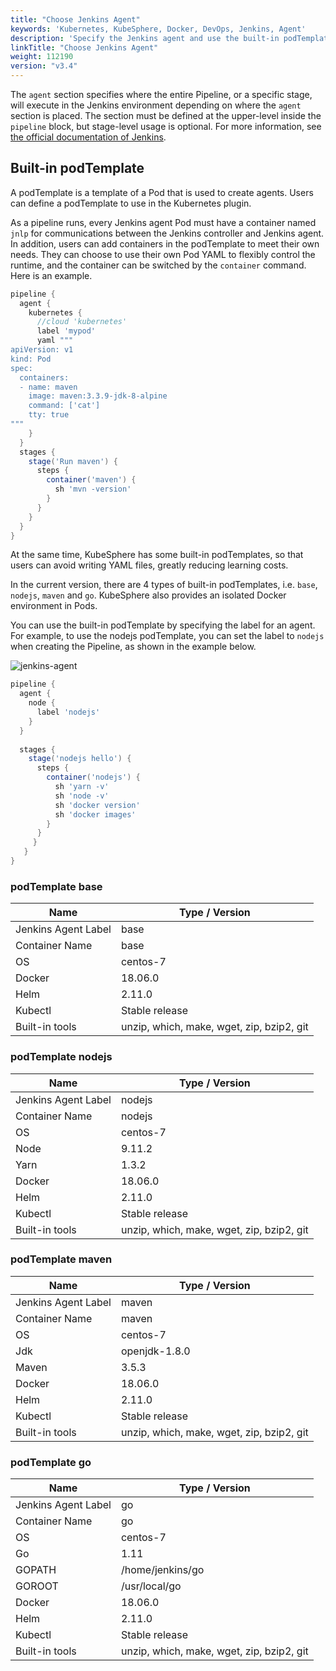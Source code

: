 ```yaml
---
title: "Choose Jenkins Agent" 
keywords: 'Kubernetes, KubeSphere, Docker, DevOps, Jenkins, Agent'
description: 'Specify the Jenkins agent and use the built-in podTemplate for your pipeline.'
linkTitle: "Choose Jenkins Agent"
weight: 112190
version: "v3.4"
---
```


The `agent` section specifies where the entire Pipeline, or a specific stage, will execute in the Jenkins environment depending on where the `agent` section is placed. The section must be defined at the upper-level inside the `pipeline` block, but stage-level usage is optional. For more information, see [the official documentation of Jenkins](https://www.jenkins.io/doc/book/pipeline/syntax/#agent).

## Built-in podTemplate

A podTemplate is a template of a Pod that is used to create agents. Users can define a podTemplate to use in the Kubernetes plugin.

As a pipeline runs, every Jenkins agent Pod must have a container named `jnlp` for communications between the Jenkins controller and Jenkins agent. In addition, users can add containers in the podTemplate to meet their own needs. They can choose to use their own Pod YAML to flexibly control the runtime, and the container can be switched by the `container` command. Here is an example.

```groovy
pipeline {
  agent {
    kubernetes {
      //cloud 'kubernetes'
      label 'mypod'
      yaml """
apiVersion: v1
kind: Pod
spec:
  containers:
  - name: maven
    image: maven:3.3.9-jdk-8-alpine
    command: ['cat']
    tty: true
"""
    }
  }
  stages {
    stage('Run maven') {
      steps {
        container('maven') {
          sh 'mvn -version'
        }
      }
    }
  }
}
```

At the same time, KubeSphere has some built-in podTemplates, so that users can avoid writing YAML files, greatly reducing learning costs.

In the current version, there are 4 types of built-in podTemplates, i.e. `base`, `nodejs`, `maven` and `go`. KubeSphere also provides an isolated Docker environment in Pods.

You can use the built-in podTemplate by specifying the label for an agent. For example, to use the nodejs podTemplate, you can set the label to `nodejs` when creating the Pipeline, as shown in the example below.

![jenkins-agent](/images/docs/v3.x/devops-user-guide/using-devops/jenkins-agent/jenkins-agent.jpg)

```groovy
pipeline {
  agent {
    node {
      label 'nodejs'
    }
  }
  
  stages {
    stage('nodejs hello') {
      steps {
        container('nodejs') {
          sh 'yarn -v'
          sh 'node -v'
          sh 'docker version'
          sh 'docker images'
        }
      }
     }
   }
}
```

### podTemplate base

| Name | Type / Version |
| --- | --- |
|Jenkins Agent Label | base |
|Container Name | base |
| OS| centos-7 |
|Docker| 18.06.0|
|Helm | 2.11.0 |
|Kubectl| Stable release|
|Built-in tools | unzip, which, make, wget, zip, bzip2, git |


### podTemplate nodejs

| Name | Type / Version |
| --- | --- |
|Jenkins Agent Label | nodejs |
|Container Name | nodejs |
| OS| centos-7 |
|Node  | 9.11.2 |
|Yarn  | 1.3.2 |
| Docker | 18.06.0 |
| Helm | 2.11.0 |
|Kubectl | Stable release|
|Built-in tools| unzip, which, make, wget, zip, bzip2, git |


### podTemplate maven

| Name | Type / Version |
| --- | --- |
| Jenkins Agent Label | maven |
| Container Name | maven |
| OS| centos-7 |
| Jdk | openjdk-1.8.0 |
| Maven | 3.5.3|
| Docker| 18.06.0 |
| Helm | 2.11.0 |
| Kubectl| Stable release |
| Built-in tools | unzip, which, make, wget, zip, bzip2, git |


### podTemplate go

| Name | Type / Version |
| --- | --- |
| Jenkins Agent Label | go |
| Container Name | go |
| OS| centos-7 |
| Go |  1.11 |
| GOPATH | /home/jenkins/go |
| GOROOT | /usr/local/go |
| Docker | 18.06.0 |
| Helm | 2.11.0 |
| Kubectl | Stable release |
| Built-in tools | unzip, which, make, wget, zip, bzip2, git |
